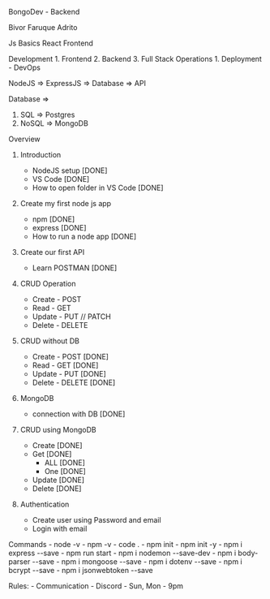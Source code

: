 BongoDev - Backend

Bivor Faruque Adrito

Js Basics
React
Frontend 

Development 
    1. Frontend
    2. Backend 
    3. Full Stack 
Operations
    1. Deployment - DevOps

NodeJS => ExpressJS => Database => API

Database =>
1. SQL => Postgres
2. NoSQL => MongoDB 

Overview
1. Introduction
    - NodeJS setup [DONE]
    - VS Code [DONE]
    - How to open folder in VS Code [DONE]

2. Create my first node js app
    - npm [DONE]
    - express [DONE]
    - How to run a node app [DONE]
3. Create our first API 
    - Learn POSTMAN [DONE]
4. CRUD Operation
    - Create - POST
    - Read - GET
    - Update - PUT // PATCH
    - Delete - DELETE
5. CRUD without DB
    - Create - POST [DONE]
    - Read - GET [DONE]
    - Update - PUT [DONE]
    - Delete - DELETE [DONE]
6. MongoDB
    - connection with DB [DONE]
7. CRUD using MongoDB
    - Create [DONE]
    - Get [DONE]
        - ALL [DONE]
        - One [DONE]
    - Update [DONE]
    - Delete [DONE]

8. Authentication
    - Create user using Password and email
    - Login with email


Commands
    - node -v
    - npm -v
    - code .
    - npm init
    - npm init -y
    - npm i express --save
    - npm run start
    - npm i nodemon --save-dev
    - npm i body-parser --save
    - npm i mongoose --save
    - npm i dotenv --save
    - npm i bcrypt --save
    - npm i jsonwebtoken --save

Rules: 
    - Communication - Discord
    - Sun, Mon - 9pm


